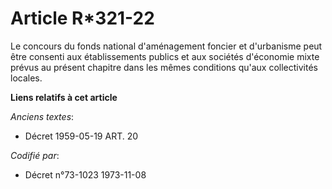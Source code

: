 # Article R*321-22

Le concours du fonds national d'aménagement foncier et d'urbanisme peut être consenti aux établissements publics et aux
sociétés d'économie mixte prévus au présent chapitre dans les mêmes conditions qu'aux collectivités locales.

**Liens relatifs à cet article**

_Anciens textes_:

  - Décret  1959-05-19 ART. 20

_Codifié par_:

  - Décret n°73-1023 1973-11-08
